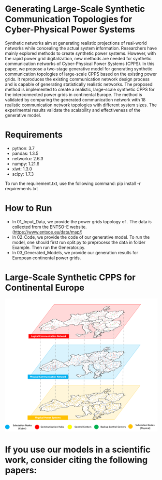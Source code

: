 # Generating Large-Scale Synthetic Communication Topologies for Cyber-Physical Power Systems

Synthetic networks aim at generating realistic projections of real-world networks while concealing the actual system information. Researchers have mainly explored methods to create synthetic power systems. However, with the rapid power grid digitalization, new methods are needed for synthetic communication networks of Cyber-Physical Power Systems (CPPS). In this paper, we propose a two-stage generative model for generating synthetic communication topologies of large-scale CPPS based on the existing power grids. It reproduces the existing communication network design process and is capable of generating statistically realistic networks. The proposed method is implemented to create a realistic, large-scale synthetic CPPS for the interconnected power grids in continental Europe. The method is validated by comparing the generated communication network with 18 realistic communication network topologies with different system sizes. The experimental results validate the scalability and effectiveness of the generative model.

# Requirements
* python: 3.7
* pandas: 1.3.5
* networkx: 2.6.3
* numpy: 1.21.6
* xlwt: 1.3.0
* scipy: 1.7.3

To run the requirement.txt, use the following command: pip install -r requirements.txt

# How to Run
* In 01_Input_Data, we provide the power grids topology of . The data is collected from the ENTSO-E website. (https://www.entsoe.eu/data/map/)
* In 02_Code, we provide the code of our generative model. To run the model, one should first run split.py to preprocess the data in folder Example. Then run the Generator.py.
* In 03_Generated_Models, we provide our generation results for European continental power grids.


# Large-Scale Synthetic CPPS for Continental Europe
![Large-Scale Synthetic CPPS for Continental Europe](03_Generated_Models/Generated_results_visualized.png)

# If you use our models in a scientific work, consider citing the following papers:
